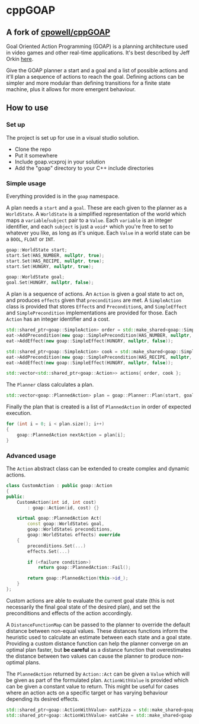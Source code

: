 # cppGOAP 
## A fork of [cpowell/cppGOAP](https://github.com/cpowell/cppGOAP)

Goal Oriented Action Programming (GOAP) is a planning architecture used in video games and other real-time applications. It's best described by Jeff Orkin [here](http://alumni.media.mit.edu/~jorkin/goap.html).

Give the GOAP planner a start and a goal and a list of possible actions and it'll plan a sequence of actions to reach the goal. Defining actions can be simpler and more modular than defining transitions for a finite state machine, plus it allows for more emergent behaviour.

## How to use

### Set up

The project is set up for use in a visual studio solution. 
- Clone the repo
- Put it somewhere
- Include goap.vcxproj in your solution
- Add the "goap" directory to your C++ include directories

### Simple usage

Everything provided is in the `goap` namespace.

A plan needs a `start` and a `goal`. These are each given to the planner as a `WorldState`. A `WorldState` is a simplified representation of the world which maps a `variable`/`subject` pair to a `Value`. Each `variable` is an integer identifier, and each `subject` is just a `void*` which you're free to set to whatever you like, as long as it's unique. Each `Value` in a world state can be a `BOOL`, `FLOAT` or `INT`.

```c++
goap::WorldState start;
start.Set(HAS_NUMBER, nullptr, true);
start.Set(HAS_RECIPE, nullptr, true);
start.Set(HUNGRY, nullptr, true);

goap::WorldState goal;
goal.Set(HUNGRY, nullptr, false);
```

A plan is a sequence of actions. An `Action` is given a goal state to act on, and produces `effects` given that `preconditions` are met. A `SimpleAction` class is provided that stores `Effect`s and `Precondition`s, and `SimpleEffect` and `SimplePrecondition` implementations are provided for those. Each `Action` has an integer identifier and a cost.

```c++
std::shared_ptr<goap::SimpleAction> order = std::make_shared<goap::SimpleAction>(ORDER, 1);
eat->AddPrecondition(new goap::SimplePrecondition(HAS_NUMBER, nullptr, true));
eat->AddEffect(new goap::SimpleEffect(HUNGRY, nullptr, false));

std::shared_ptr<goap::SimpleAction> cook = std::make_shared<goap::SimpleAction>(COOK, 5);
eat->AddPrecondition(new goap::SimplePrecondition(HAS_RECIPE, nullptr, true));
eat->AddEffect(new goap::SimpleEffect(HUNGRY, nullptr, false));

std::vector<std::shared_ptr<goap::Action>> actions{ order, cook };
```

The `Planner` class calculates a plan.

```c++
std::vector<goap::PlannedAction> plan = goap::Planner::Plan(start, goal, actions);
```

Finally the plan that is created is a list of `PlannedAction` in order of expected execution.

```c++
for (int i = 0; i < plan.size(); i++)
{
	goap::PlannedAction nextAction = plan[i];
}
```

### Advanced usage

The `Action` abstract class can be extended to create complex and dynamic actions.

```c++
class CustomAction : public goap::Action
{
public:
    CustomAction(int id, int cost)
        : goap::Action(id, cost) {}

    virtual goap::PlannedAction Act(
		const goap::WorldState& goal,
		goap::WorldState& preconditions,
		goap::WorldState& effects) override
    {
		preconditions.Set(...)
		effects.Set(...)

		if (<failure condition>)
			return goap::PlannedAction::Fail();

        return goap::PlannedAction(this->id_);
    }
};
```

Custom actions are able to evaluate the current goal state (this is not necessarily the final goal state of the desired plan), and set the preconditions and effects of the action accordingly.

A `DistanceFunctionMap` can be passed to the planner to override the default distance between non-equal values. These distances functions inform the heuristic used to calculate an estimate between each state and a goal state. Providing a custom distance function can help the planner converge on an optimal plan faster, but **be careful** as a distance function that overestimates the distance between two values can cause the planner to produce non-optimal plans.

The `PlannedAction` returned by `Action::Act` can be given a `Value` which will be given as part of the formulated plan. `ActionWithValue` is provided which can be given a constant value to return. This might be useful for cases where an action acts on a specific target or has varying behaviour depending its desired effects.

```c++
std::shared_ptr<goap::ActionWithValue> eatPizza = std::make_shared<goap::ActionWithValue>(EAT, 1, goap::Value(PIZZA));
std::shared_ptr<goap::ActionWithValue> eatCake = std::make_shared<goap::ActionWithValue>(EAT, 1, goap::Value(CAKE));
```